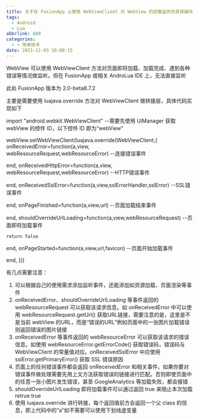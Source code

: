 ```yaml
---
title: 关于在 FusionApp 上使用 WebViewClient 对 WebView 的加载监听的具体操作
tags:
  - Android
  - Lua
abbrlink: 680
categories:
  - - 简单技术
date: 2021-11-03 16:00:15
---
```


WebView 可以使用 WebViewClient 方法对页面即将加载、加载完成、遇到各种错误等情况做监听。但在 FusionApp 或相关 AndroLua IDE 上，无法直接监听

此处 FusionApp 版本为 2.0-beta8.7.2

主要是需要使用 luajava.override 方法对 WebViewClient 做转接层，具体代码实现如下

import "android.webkit.WebViewClient"
--需要先使用 UiManager 获取 webView 的控件 ID，以下控件 ID 即为“webView”

webView.setWebViewClient(luajava.override(WebViewClient,{
  onReceivedError=function(a,view, webResourceRequest,webResourceError)
    --连接错误事件

  end,
  onReceivedHttpError=function(a,view, webResourceRequest,webResourceError)
    --HTTP错误事件

  end,
  onReceivedSslError=function(a,view,sslErrorHandler,sslError)
    --SSL错误事件

  end,
  onPageFinished=function(a,view,url)
    --页面加载结束事件

  end,
  shouldOverrideUrlLoading=function(a,view,webResourceRequest)
    --页面即将加载事件

    return false
  end,
  onPageStarted=function(a,view,url,favicon)
    --页面开始加载事件

  end,
}))

有几点需要注意：

1. 可以根据自己的使用需求添加监听事件，还能添加如资源加载、页面渲染等事件
2. onReceivedError、shouldOverrideUrlLoading 等事件返回的 webResourceRequest 可以获取该请求信息。如 onReceivedError 中可以使用 webResourceRequest.getUrl() 获取URL链接，需要注意的是，这里是不是当前 webView 的URL，而是“错误的URL”例如页面中的一张图片加载错误则返回错误的图片链接
3. onReceivedError 等事件返回的 webResourceError 可以获取该请求的错误信息。如使用 webResourceError.getErrorCode() 获取错误码，错误码与 WebViewClient 的常量值对应。onReceivedSslError 中应使用 sslError.getPrimaryError() 获取 SSL 错误原因
4. 页面上的任何错误事件都会返回 onReceivedError 和相关事件，如果你要对错误事件做处理需要先用上文方法获取错误的链接进行匹配。否则即使页面中的任意一张小图片发生错误，甚至 GoogleAnalytics 等加载失败，都会报错
5. shouldOverrideUrlLoading 即将加载事件可以通过返回 true 来阻止本次加载 retrue true
6. 使用 luajava.override 进行转接，每个返回值前方会返回一个父 class 的信息，即上代码中的“a”如不需要可以使用下划线虚变量
